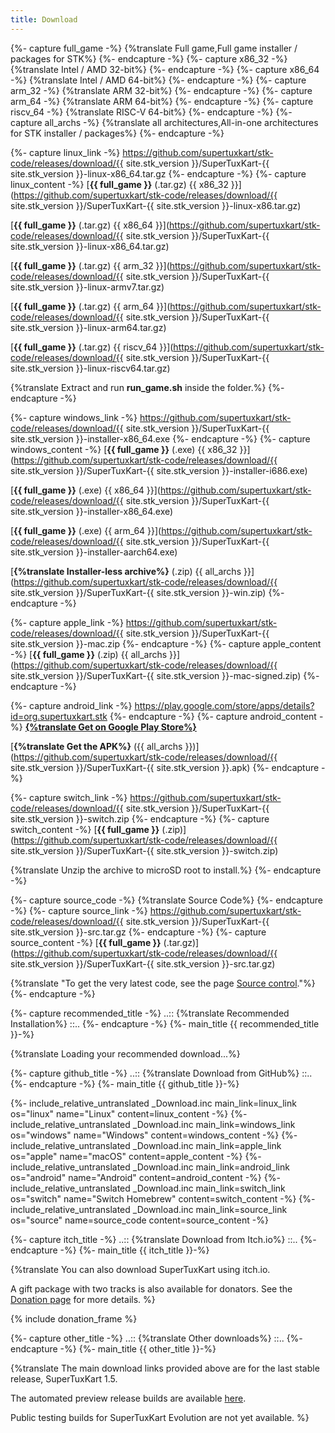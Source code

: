 ```yaml
---
title: Download
---
```

{%- capture full_game -%}
{%translate Full game,Full game installer / packages for STK%}
{%- endcapture -%}
{%- capture x86_32 -%}
{%translate Intel / AMD 32-bit%}
{%- endcapture -%}
{%- capture x86_64 -%}
{%translate Intel / AMD 64-bit%}
{%- endcapture -%}
{%- capture arm_32 -%}
{%translate ARM 32-bit%}
{%- endcapture -%}
{%- capture arm_64 -%}
{%translate ARM 64-bit%}
{%- endcapture -%}
{%- capture riscv_64 -%}
{%translate RISC-V 64-bit%}
{%- endcapture -%}
{%- capture all_archs -%}
{%translate all architectures,All-in-one architectures for STK installer / packages%}
{%- endcapture -%}

{%- capture linux_link -%}
https://github.com/supertuxkart/stk-code/releases/download/{{ site.stk_version }}/SuperTuxKart-{{ site.stk_version }}-linux-x86_64.tar.gz
{%- endcapture -%}
{%- capture linux_content -%}
[**{{ full_game }}** (.tar.gz) {{ x86_32 }}](https://github.com/supertuxkart/stk-code/releases/download/{{ site.stk_version }}/SuperTuxKart-{{ site.stk_version }}-linux-x86.tar.gz)

[**{{ full_game }}** (.tar.gz) {{ x86_64 }}](https://github.com/supertuxkart/stk-code/releases/download/{{ site.stk_version }}/SuperTuxKart-{{ site.stk_version }}-linux-x86_64.tar.gz)

[**{{ full_game }}** (.tar.gz) {{ arm_32 }}](https://github.com/supertuxkart/stk-code/releases/download/{{ site.stk_version }}/SuperTuxKart-{{ site.stk_version }}-linux-armv7.tar.gz)

[**{{ full_game }}** (.tar.gz) {{ arm_64 }}](https://github.com/supertuxkart/stk-code/releases/download/{{ site.stk_version }}/SuperTuxKart-{{ site.stk_version }}-linux-arm64.tar.gz)

[**{{ full_game }}** (.tar.gz) {{ riscv_64 }}](https://github.com/supertuxkart/stk-code/releases/download/{{ site.stk_version }}/SuperTuxKart-{{ site.stk_version }}-linux-riscv64.tar.gz)

{%translate Extract and run **run_game.sh** inside the folder.%}
{%- endcapture -%}

{%- capture windows_link -%}
https://github.com/supertuxkart/stk-code/releases/download/{{ site.stk_version }}/SuperTuxKart-{{ site.stk_version }}-installer-x86_64.exe
{%- endcapture -%}
{%- capture windows_content -%}
[**{{ full_game }}** (.exe) {{ x86_32 }}](https://github.com/supertuxkart/stk-code/releases/download/{{ site.stk_version }}/SuperTuxKart-{{ site.stk_version }}-installer-i686.exe)

[**{{ full_game }}** (.exe) {{ x86_64 }}](https://github.com/supertuxkart/stk-code/releases/download/{{ site.stk_version }}/SuperTuxKart-{{ site.stk_version }}-installer-x86_64.exe)

[**{{ full_game }}** (.exe) {{ arm_64 }}](https://github.com/supertuxkart/stk-code/releases/download/{{ site.stk_version }}/SuperTuxKart-{{ site.stk_version }}-installer-aarch64.exe)

[**{%translate Installer-less archive%}** (.zip) {{ all_archs }}](https://github.com/supertuxkart/stk-code/releases/download/{{ site.stk_version }}/SuperTuxKart-{{ site.stk_version }}-win.zip)
{%- endcapture -%}

{%- capture apple_link -%}
https://github.com/supertuxkart/stk-code/releases/download/{{ site.stk_version }}/SuperTuxKart-{{ site.stk_version }}-mac.zip
{%- endcapture -%}
{%- capture apple_content -%}
[**{{ full_game }}** (.zip) {{ all_archs }}](https://github.com/supertuxkart/stk-code/releases/download/{{ site.stk_version }}/SuperTuxKart-{{ site.stk_version }}-mac-signed.zip)
{%- endcapture -%}

{%- capture android_link -%}
https://play.google.com/store/apps/details?id=org.supertuxkart.stk
{%- endcapture -%}
{%- capture android_content -%}
[**{%translate Get on Google Play Store%}**](https://play.google.com/store/apps/details?id=org.supertuxkart.stk)

[**{%translate Get the APK%}** ({{ all_archs }})](https://github.com/supertuxkart/stk-code/releases/download/{{ site.stk_version }}/SuperTuxKart-{{ site.stk_version }}.apk)
{%- endcapture -%}

{%- capture switch_link -%}
https://github.com/supertuxkart/stk-code/releases/download/{{ site.stk_version }}/SuperTuxKart-{{ site.stk_version }}-switch.zip
{%- endcapture -%}
{%- capture switch_content -%}
[**{{ full_game }}** (.zip)](https://github.com/supertuxkart/stk-code/releases/download/{{ site.stk_version }}/SuperTuxKart-{{ site.stk_version }}-switch.zip)

{%translate Unzip the archive to microSD root to install.%}
{%- endcapture -%}

{%- capture source_code -%}
{%translate Source Code%}
{%- endcapture -%}
{%- capture source_link -%}
https://github.com/supertuxkart/stk-code/releases/download/{{ site.stk_version }}/SuperTuxKart-{{ site.stk_version }}-src.tar.gz
{%- endcapture -%}
{%- capture source_content -%}
[**{{ full_game }}** (.tar.gz)](https://github.com/supertuxkart/stk-code/releases/download/{{ site.stk_version }}/SuperTuxKart-{{ site.stk_version }}-src.tar.gz)

{%translate "To get the very latest code, see the page [Source control](Source_control)."%}
{%- endcapture -%}

{%- capture recommended_title -%}
..:: {%translate Recommended Installation%} ::..
{%- endcapture -%}
{%- main_title {{ recommended_title }}-%}

<div id="recommended-download-placeholder">
<span class="translate">{%translate Loading your recommended download...%}</span>
</div>

{%- capture github_title -%}
..:: {%translate Download from GitHub%} ::..
{%- endcapture -%}
{%- main_title {{ github_title }}-%}

{%- include_relative_untranslated _Download.inc main_link=linux_link
os="linux" name="Linux" content=linux_content
-%}
{%- include_relative_untranslated _Download.inc main_link=windows_link
os="windows" name="Windows" content=windows_content
-%}
{%- include_relative_untranslated _Download.inc main_link=apple_link
os="apple" name="macOS" content=apple_content
-%}
{%- include_relative_untranslated _Download.inc main_link=android_link
os="android" name="Android" content=android_content
-%}
{%- include_relative_untranslated _Download.inc main_link=switch_link
os="switch" name="Switch Homebrew" content=switch_content
-%}
{%- include_relative_untranslated _Download.inc main_link=source_link
os="source" name=source_code content=source_content
-%}

{%- capture itch_title -%}
..:: {%translate Download from Itch.io%} ::..
{%- endcapture -%}
{%- main_title {{ itch_title }}-%}

{%translate You can also download SuperTuxKart using itch.io.

A gift package with two tracks is also available for donators. See the [Donation page](Donate) for more details. %}

{% include donation_frame %}

{%- capture other_title -%}
..:: {%translate Other downloads%} ::..
{%- endcapture -%}
{%- main_title {{ other_title }}-%}

{%translate The main download links provided above are for the last stable release, SuperTuxKart 1.5.

The automated preview release builds are available [here](https://github.com/supertuxkart/stk-code/releases/preview).

Public testing builds for SuperTuxKart Evolution are not yet available. %}
